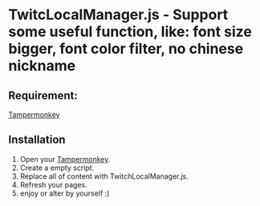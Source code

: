   [1]: https://chrome.google.com/webstore/detail/tampermonkey/dhdgffkkebhmkfjojejmpbldmpobfkfo  "Tampermonkey"
  
# TwitcLocalManager.js - Support some useful function, like: font size bigger, font color filter, no chinese nickname #

## Requirement: ##
[Tampermonkey](https://chrome.google.com/webstore/detail/tampermonkey/dhdgffkkebhmkfjojejmpbldmpobfkfo)

## Installation ##
1. Open your [Tampermonkey][1].
2. Create a empty script.
3. Replace all of content with TwitchLocalManager.js.
4. Refresh your pages.
5. enjoy or alter by yourself :)
